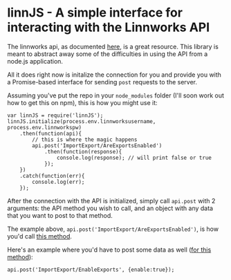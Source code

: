 # linnJS - A simple interface for interacting with the Linnworks API

The linnworks api, as documented [here](http://apidoc.linnworks.net/Home/), is a great resource. This library is meant to abstract away some of the difficulties in using the API from a node.js application.

All it does right now is initalize the connection for you and provide you with a Promise-based interface for sending `post` requests to the server.

Assuming you've put the repo in your `node_modules` folder (I'll soon work out how to get this on npm), this is how you might use it:

```
var linnJS = require('linnJS');
linnJS.initialize(process.env.linnworksusername, process.env.linnworkspw)
    .then(function(api){
        // this is where the magic happens
        api.post('ImportExport/AreExportsEnabled')
            .then(function(response){
                console.log(response); // will print false or true
            });
    })
    .catch(function(err){
        console.log(err);
    });
```

After the connection with the API is initialized, simply call `api.post` with 2 arguments: the API method you wish to call, and an object with any data that you want to post to that method.

The example above, `api.post('ImportExport/AreExportsEnabled')`, is how you'd call [this method](http://apidoc.linnworks.net/Home/ApiMethod/AreExportsEnabled).

Here's an example where you'd have to post some data as well ([for this method](http://apidoc.linnworks.net/Home/ApiMethod/EnableExports)):

```
api.post('ImportExport/EnableExports', {enable:true});
```

